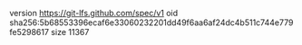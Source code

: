 version https://git-lfs.github.com/spec/v1
oid sha256:5b68553396ecaf6e33060232201dd49f6aa6af24dc4b511c744e779fe5298617
size 11367
